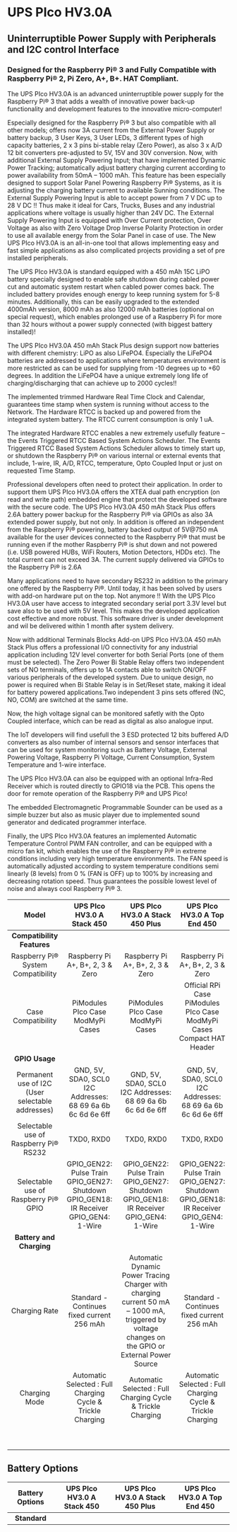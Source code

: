# UPS PIco HV3.0A
## Uninterruptible Power Supply with Peripherals and I2C control Interface
### Designed for the Raspberry Pi® 3 and Fully Compatible with Raspberry Pi® 2, Pi Zero, A+, B+. HAT Compliant.

The UPS PIco HV3.0A is an advanced uninterruptible power supply for the Raspberry Pi® 3 that adds a wealth of innovative power back-up functionality and development features to the innovative micro-computer!

Especially designed for the Raspberry Pi® 3 but also compatible with all other models; offers now 3A current from the External Power Supply or battery backup, 3 User Keys, 3 User LEDs, 3 different types of high capacity batteries, 2 x 3 pins bi-stable relay (Zero Power), as also 3 x A/D 12 bit converters pre-adjusted to 5V, 15V and 30V conversion. Now, with additional External Supply Powering Input; that have implemented Dynamic Power Tracking; automatically adjust battery charging current according to power availability from  50mA – 1000 mAh. This feature has been especially designed to support Solar Panel Powering Raspberry Pi® Systems, as it is adjusting the charging battery current to available Sunning conditions. The External Supply Powering Input is able to accept power from 7 V DC up to 28 V DC !! Thus make it ideal for Cars, Trucks, Buses and any industrial applications where voltage is usually higher than 24V DC. The External Supply Powering Input is equipped with Over Current protection, Over Voltage as also with Zero Voltage Drop Inverse Polarity Protection in order to use all available energy from the Solar Panel in case of use. The New UPS PIco HV3.0A is an all-in-one tool that allows implementing easy and fast simple applications as also complicated projects providing a set of pre installed peripherals.

The UPS PIco HV3.0A is standard equipped with a 450 mAh 15C LiPO battery specially designed to enable safe shutdown during cabled power cut and automatic system restart when cabled power comes back. The included battery provides enough energy to keep running system for 5-8 minutes. Additionally, this can be easily upgraded to the extended 4000mAh version, 8000 mAh as also 12000 mAh batteries (optional on special request), which enables prolonged use of a Raspberry Pi for more than 32 hours without a power supply connected (with biggest battery installed)!

The UPS PIco HV3.0A 450 mAh Stack Plus design support now batteries with different chemistry: LiPO as also LiFePO4. Especially the LiFePO4 batteries are addressed to applications where temperatures environment is more restricted as can be used for supplying from -10 degrees up to +60 degrees. In addition the LiFePO4 have a unique extremely long life of charging/discharging that can achieve up to 2000 cycles!!

The implemented trimmed Hardware Real Time Clock and Calendar, guarantees time stamp when system is running without access to the Network. The Hardware RTCC is backed up and powered from the integrated system battery. The RTCC current consumption is only 1 uA.

The integrated Hardware RTCC enables a new extremely usefully feature – the Events Triggered RTCC Based System Actions Scheduler. The Events Triggered RTCC Based System Actions Scheduler allows to timely start up, or shutdown the Raspberry Pi® on various internal or external events that include, 1-wire, IR, A/D, RTCC, temperature, Opto Coupled Input or just on requested Time Stamp.

Professional developers often need to protect their application. In order to support them UPS PIco HV3.0A offers the XTEA dual path encryption (on read and write path) embedded engine that protect the developed software with the secure code.
The UPS PIco HV3.0A 450 mAh Stack Plus offers 2.6A battery power backup for the Raspberry Pi® via GPIOs as also 3A extended power supply, but not only. In addition is offered an independent from the Raspberry Pi® powering, battery backed output of 5V@750 mA available for the user devices connected to the Raspberry Pi® that must be running even if the mother Raspberry Pi® is shut down and not powered (i.e. USB powered HUBs, WiFi Routers, Motion Detectors, HDDs etc). The total current can not exceed 3A. The current supply delivered via GPIOs to the Raspberry Pi® is 2.6A

Many applications need to have secondary RS232 in addition to the primary one offered by the Raspberry Pi®. Until today, it has been solved by users with add-on hardware put on the top. Not anymore !! With the UPS PIco HV3.0A user have access to integrated secondary serial port 3.3V level but save also to be used with 5V level. This makes the developed application cost effective and more robust. This software driver is under development and wil be delivered within 1 month after system delivery.

Now with additional Terminals Blocks Add-on UPS PIco HV3.0A 450 mAh Stack Plus offers a professional I/O connectivity for any industrial application including 12V level converter for both Serial Ports (one of them must be selected).
The Zero Power Bi Stable Relay offers two independent sets of NO terminals, offers up to 1A contacts able to switch ON/OFF various peripherals of the developed system. Due to unique design, no power is required when Bi Stable Relay is in Set/Reset state, making it ideal for battery powered applications.Two independent 3 pins sets offered (NC, NO, COM) are switched at the same time. 

Now, the high voltage signal can be monitored safetly with the Opto Coupled interface, which can be read as digital as also analogue input.

The IoT developers will find usefull the 3 ESD protected 12 bits buffered A/D converters as also number of internal sensors and sensor interfaces that can be used for system monitoring such as Battery Voltage, External Powering Voltage, Raspberry Pi Voltage, Current Consumption, System Temperature and 1-wire interface.

The UPS PIco HV3.0A can also be equipped with an optional Infra-Red Receiver which is routed directly to GPIO18 via the PCB. This opens the door for remote operation of the Raspberry Pi® and UPS Pico!

The embedded Electromagnetic Programmable Sounder can be used as a simple buzzer but also as music player due to implemented sound generator and dedicated programmer interface.

Finally, the UPS PIco HV3.0A features an implemented Automatic Temperature Control PWM FAN controller, and can be equipped with a micro fan kit, which enables the use of the Raspberry Pi® in extreme conditions including very high temperature environments. The FAN speed is automatically adjusted according to system temperature conditions semi linearly (8 levels) from 0 % (FAN is OFF) up to 100% by increasing and decreasing rotation speed. Thus guarantees the possible lowest level of noise and always cool Raspberry Pi® 3.

|Model|UPS PIco HV3.0 A Stack 450|UPS PIco HV3.0 A Stack 450 Plus|UPS PIco HV3.0 A Top End 450|
|:---:|:---:|:---:|:---:|
|**Compatibility Features**||||
|Raspberry Pi® System Compatibility|Raspberry Pi A+, B+, 2, 3 & Zero|Raspberry Pi A+, B+, 2, 3 & Zero|Raspberry Pi A+, B+, 2, 3 & Zero|
|Case Compatibility|PiModules PIco Case <br> ModMyPi Cases|PiModules PIco Case <br> ModMyPi Cases|Official RPi Case  <br>  PiModules PIco Case <br> ModMyPi Cases <br> Compact HAT Header|
|**GPIO Usage**| | | |
| Permanent use of I2C (User selectable addresses)|GND, 5V, SDA0, SCL0  I2C Addresses: 68 69 6a 6b 6c   6d 6e 6ff|GND, 5V, SDA0, SCL0  I2C Addresses: 68 69 6a 6b 6c   6d 6e 6ff |GND, 5V, SDA0, SCL0  I2C Addresses: 68 69 6a 6b 6c   6d 6e 6ff |
|Selectable use of Raspberry Pi® RS232|TXD0, RXD0|TXD0, RXD0|TXD0, RXD0|
|Selectable use of Raspberry Pi® GPIO|GPIO_GEN22: Pulse Train <br> GPIO_GEN27: Shutdown <br> GPIO_GEN18: IR Receiver <br> GPIO_GEN4: 1-Wire|GPIO_GEN22: Pulse Train <br> GPIO_GEN27: Shutdown <br> GPIO_GEN18: IR Receiver <br> GPIO_GEN4: 1-Wire|GPIO_GEN22: Pulse Train <br> GPIO_GEN27: Shutdown <br> GPIO_GEN18: IR Receiver <br> GPIO_GEN4: 1-Wire|
|**Battery and Charging** | | | |
|Charging Rate|Standard - Continues fixed current 256 mAh|Automatic Dynamic Power Tracing Charger with charging current 50 mA – 1000 mA, triggered by voltage changes on the GPIO or External Power Source|Standard - Continues fixed current 256 mAh|
|Charging Mode |Automatic Selected : Full Charging Cycle & Trickle Charging|Automatic Selected : Full Charging Cycle & Trickle Charging|Automatic Selected : Full Charging Cycle & Trickle Charging|
| | | | |
| | | | |
| | | | |
| | | | |
| | | | |
| | | | |
| | | | |
| | | | |
| | | | |

## Battery Options

|Battery Options|UPS PIco HV3.0 A Stack 450|UPS PIco HV3.0 A Stack 450 Plus|UPS PIco HV3.0 A Top End 450|
|:---:|:---:|:---:|:---:|
|**Standard**||||